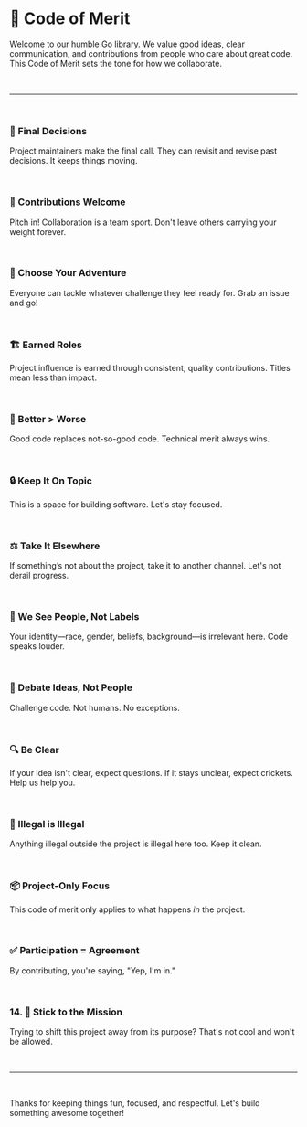 # 🧭 Code of Merit

Welcome to our humble Go library. We value good ideas, clear communication, and contributions from people who care about great code. This Code of Merit sets the tone for how we collaborate.

<br/>

---

<br/>

### 🧠 Final Decisions

Project maintainers make the final call. They can revisit and revise past decisions. It keeps things moving.

<br/>

### 🧰 Contributions Welcome

Pitch in! Collaboration is a team sport. Don't leave others carrying your weight forever.

<br/>

### 🎯 Choose Your Adventure

Everyone can tackle whatever challenge they feel ready for. Grab an issue and go!

<br/>

### 🏗️ Earned Roles

Project influence is earned through consistent, quality contributions. Titles mean less than impact.

<br/>

### 🧪 Better > Worse

Good code replaces not-so-good code. Technical merit always wins.

<br/>

### 🔒 Keep It On Topic

This is a space for building software. Let's stay focused.

<br/>

### ⚖️ Take It Elsewhere

If something’s not about the project, take it to another channel. Let's not derail progress.

<br/>

### 🫶 We See People, Not Labels

Your identity—race, gender, beliefs, background—is irrelevant here. Code speaks louder.

<br/>

### 💬 Debate Ideas, Not People

Challenge code. Not humans. No exceptions.

<br/>

### 🔍 Be Clear

If your idea isn't clear, expect questions. If it stays unclear, expect crickets. Help us help you.

<br/>

### 🚫 Illegal is Illegal

Anything illegal outside the project is illegal here too. Keep it clean.

<br/>

### 📦 Project-Only Focus

This code of merit only applies to what happens *in* the project.

<br/>

### ✅ Participation = Agreement

By contributing, you're saying, "Yep, I'm in."

<br/>

### 14. 🎯 Stick to the Mission

Trying to shift this project away from its purpose? That's not cool and won't be allowed.

<br/>

---

<br/>

Thanks for keeping things fun, focused, and respectful. Let's build something awesome together!
